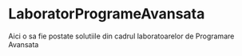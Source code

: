 # LaboratorProgrameAvansata
Aici o sa fie postate solutiile din cadrul laboratoarelor de Programare Avansata
